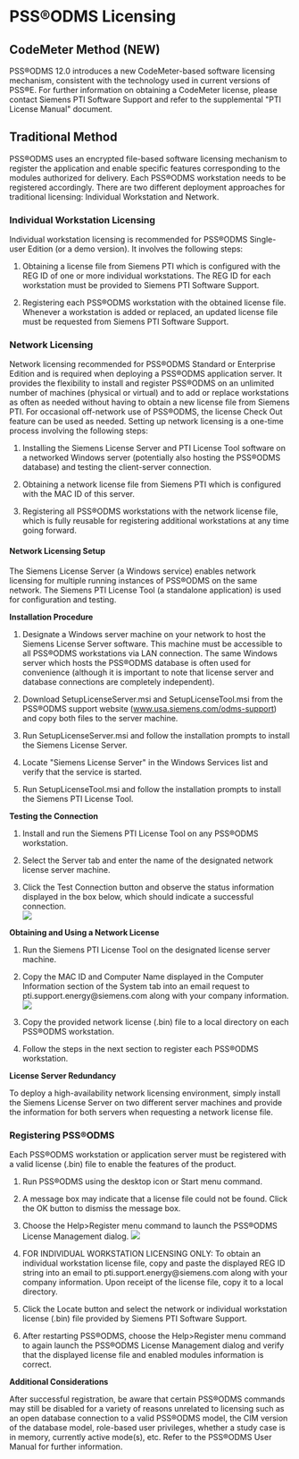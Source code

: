 # PSS®ODMS Licensing

## CodeMeter Method (NEW)

PSS®ODMS 12.0 introduces a new CodeMeter-based software licensing
mechanism, consistent with the technology used in current versions of
PSS®E. For further information on obtaining a CodeMeter license, please
contact Siemens PTI Software Support and refer to the supplemental \"PTI
License Manual\" document.

## Traditional Method

PSS®ODMS uses an encrypted file-based software licensing mechanism to
register the application and enable specific features corresponding to
the modules authorized for delivery. Each PSS®ODMS workstation needs to
be registered accordingly. There are two different deployment approaches
for traditional licensing: Individual Workstation and Network.

### Individual Workstation Licensing

Individual workstation licensing is recommended for PSS®ODMS Single-user
Edition (or a demo version). It involves the following steps:

1.  Obtaining a license file from Siemens PTI which is configured with
    the REG ID of one or more individual workstations. The REG ID for
    each workstation must be provided to Siemens PTI Software Support.

2.  Registering each PSS®ODMS workstation with the obtained license
    file. Whenever a workstation is added or replaced, an updated
    license file must be requested from Siemens PTI Software Support.

### Network Licensing

Network licensing recommended for PSS®ODMS Standard or Enterprise
Edition and is required when deploying a PSS®ODMS application server. It
provides the flexibility to install and register PSS®ODMS on an
unlimited number of machines (physical or virtual) and to add or replace
workstations as often as needed without having to obtain a new license
file from Siemens PTI. For occasional off-network use of PSS®ODMS, the
license Check Out feature can be used as needed. Setting up network
licensing is a one-time process involving the following steps:

1.  Installing the Siemens License Server and PTI License Tool software
    on a networked Windows server (potentially also hosting the PSS®ODMS
    database) and testing the client-server connection.

2.  Obtaining a network license file from Siemens PTI which is
    configured with the MAC ID of this server.

3.  Registering all PSS®ODMS workstations with the network license file,
    which is fully reusable for registering additional workstations at
    any time going forward.

#### Network Licensing Setup

The Siemens License Server (a Windows service) enables network licensing
for multiple running instances of PSS®ODMS on the same network. The
Siemens PTI License Tool (a standalone application) is used for
configuration and testing.

**Installation Procedure**

1.  Designate a Windows server machine on your network to host the
    Siemens License Server software. This machine must be accessible to
    all PSS®ODMS workstations via LAN connection. The same Windows
    server which hosts the PSS®ODMS database is often used for
    convenience (although it is important to note that license server
    and database connections are completely independent).

2.  Download SetupLicenseServer.msi and SetupLicenseTool.msi from the
    PSS®ODMS support website (www.usa.siemens.com/odms-support) and copy
    both files to the server machine.

3.  Run SetupLicenseServer.msi and follow the installation prompts to
    install the Siemens License Server.

4.  Locate \"Siemens License Server\" in the Windows Services list and
    verify that the service is started.

5.  Run SetupLicenseTool.msi and follow the installation prompts to
    install the Siemens PTI License Tool.

**Testing the Connection**

1.  Install and run the Siemens PTI License Tool on any PSS®ODMS
    workstation.

2.  Select the Server tab and enter the name of the designated network
    license server machine.

3.  Click the Test Connection button and observe the status information
    displayed in the box below, which should indicate a successful
    connection.  
    ![](/images/Server_Lic6.png)

**Obtaining and Using a Network License**

1.  Run the Siemens PTI License Tool on the designated license server
    machine.

2.  Copy the MAC ID and Computer Name displayed in the Computer
    Information section of the System tab into an email request to
    pti.support.energy\@siemens.com along with your company information.
    ![](/images/Server_Lic7.png)

3.  Copy the provided network license (.bin) file to a local directory
    on each PSS®ODMS workstation.

4.  Follow the steps in the next section to register each PSS®ODMS
    workstation.

**License Server Redundancy**

To deploy a high-availability network licensing environment, simply
install the Siemens License Server on two different server machines and
provide the information for both servers when requesting a network
license file.

### Registering PSS®ODMS

Each PSS®ODMS workstation or application server must be registered with
a valid license (.bin) file to enable the features of the product.

1.  Run PSS®ODMS using the desktop icon or Start menu command.

2.  A message box may indicate that a license file could not be found.
    Click the OK button to dismiss the message box.

3.  Choose the Help>Register menu command to launch the PSS®ODMS License
    Management dialog. ![](/images/LicMang.png)

4.  FOR INDIVIDUAL WORKSTATION LICENSING ONLY: To obtain an individual
    workstation license file, copy and paste the displayed REG ID string
    into an email to pti.support.energy\@siemens.com along with your
    company information. Upon receipt of the license file, copy it to a
    local directory.

5.  Click the Locate button and select the network or individual
    workstation license (.bin) file provided by Siemens PTI Software
    Support.

6.  After restarting PSS®ODMS, choose the Help>Register menu command to
    again launch the PSS®ODMS License Management dialog and verify that
    the displayed license file and enabled modules information is
    correct.

**Additional Considerations**

After successful registration, be aware that certain PSS®ODMS commands
may still be disabled for a variety of reasons unrelated to licensing
such as an open database connection to a valid PSS®ODMS model, the CIM
version of the database model, role-based user privileges, whether a
study case is in memory, currently active mode(s), etc. Refer to the
PSS®ODMS User Manual for further information.

